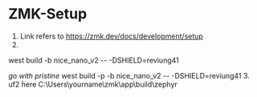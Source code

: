 # ZMK-Setup

1. Link refers to https://zmk.dev/docs/development/setup
2. 
west build -b nice_nano_v2 -- -DSHIELD=reviung41

_go with pristine_
west build -p -b nice_nano_v2 -- -DSHIELD=reviung41
3. uf2 here C:\Users\yourname\zmk\app\build\zephyr


